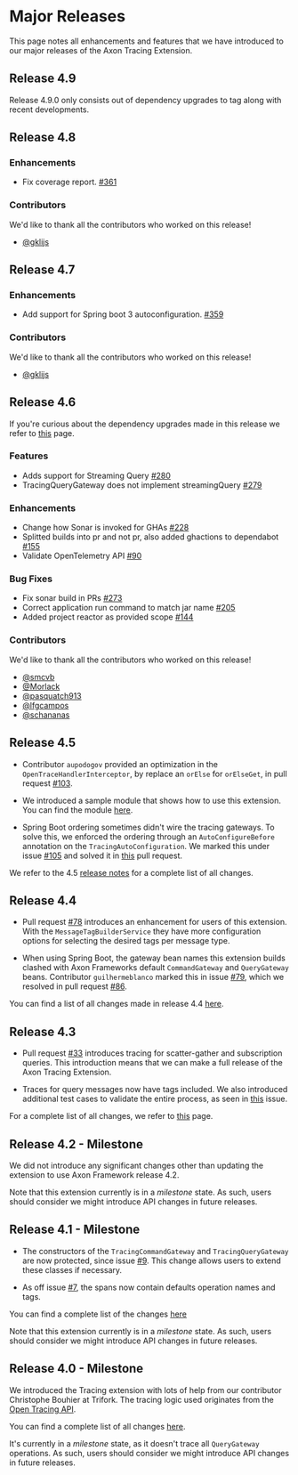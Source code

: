 # Major Releases

This page notes all enhancements and features that we have introduced to our major releases of the Axon Tracing Extension.

## Release 4.9

Release 4.9.0 only consists out of dependency upgrades to tag along with recent developments.

## Release 4.8

### Enhancements

- Fix coverage report. [#361](https://github.com/AxonFramework/extension-tracing/pull/361)

### Contributors

We'd like to thank all the contributors who worked on this release!

- [@gklijs](https://github.com/gklijs)

## Release 4.7

### Enhancements

- Add support for Spring boot 3 autoconfiguration. [#359](https://github.com/AxonFramework/extension-tracing/pull/359)

### Contributors

We'd like to thank all the contributors who worked on this release!

- [@gklijs](https://github.com/gklijs)

## Release 4.6

If you're curious about the dependency upgrades made in this release we refer to [this](https://github.com/AxonFramework/extension-tracing/releases/tag/axon-tracing-4.6.0) page.

### Features

- Adds support for Streaming Query [#280](https://github.com/AxonFramework/extension-tracing/pull/280)
- TracingQueryGateway does not implement streamingQuery [#279](https://github.com/AxonFramework/extension-tracing/issues/279)

### Enhancements

- Change how Sonar is invoked for GHAs [#228](https://github.com/AxonFramework/extension-tracing/pull/228)
- Splitted builds into pr and not pr, also added ghactions to dependabot [#155](https://github.com/AxonFramework/extension-tracing/pull/155)
- Validate OpenTelemetry API [#90](https://github.com/AxonFramework/extension-tracing/issues/90)

### Bug Fixes

- Fix sonar build in PRs [#273](https://github.com/AxonFramework/extension-tracing/pull/273)
- Correct application run command to match jar name [#205](https://github.com/AxonFramework/extension-tracing/pull/205)
- Added project reactor as provided scope [#144](https://github.com/AxonFramework/extension-tracing/pull/144)

### Contributors

We'd like to thank all the contributors who worked on this release!

- [@smcvb](https://github.com/smcvb)
- [@Morlack](https://github.com/Morlack)
- [@pasquatch913](https://github.com/pasquatch913)
- [@lfgcampos](https://github.com/lfgcampos)
- [@schananas](https://github.com/schananas)


## Release 4.5

* Contributor `aupodogov` provided an optimization in the `OpenTraceHandlerInterceptor`, by replace an `orElse` for `orElseGet`, in pull request [#103](https://github.com/AxonFramework/extension-tracing/pull/103).
  
* We introduced a sample module that shows how to use this extension.
  You can find the module [here](https://github.com/AxonFramework/extension-tracing/tree/master/tracing-axon-example).

* Spring Boot ordering sometimes didn't wire the tracing gateways.
  To solve this, we enforced the ordering through an `AutoConfigureBefore` annotation on the `TracingAutoConfiguration`.
  We marked this under issue [#105](https://github.com/AxonFramework/extension-tracing/issues/105) and solved it in [this](https://github.com/AxonFramework/extension-tracing/pull/106) pull request.

We refer to the 4.5 [release notes](https://github.com/AxonFramework/extension-tracing/releases/tag/axon-tracing-4.5) for a complete list of all changes.

## Release 4.4

* Pull request [#78](https://github.com/AxonFramework/extension-tracing/pull/78) introduces an enhancement for users of this extension.
  With the `MessageTagBuilderService` they have more configuration options for selecting the desired tags per message type.

* When using Spring Boot, the gateway bean names this extension builds clashed with Axon Frameworks default `CommandGateway` and `QueryGateway` beans.
  Contributor `guilhermeblanco` marked this in issue [#79](https://github.com/AxonFramework/extension-tracing/issues/79), which we resolved in pull request [#86](https://github.com/AxonFramework/extension-tracing/pull/86).

You can find a list of all changes made in release 4.4 [here](https://github.com/AxonFramework/extension-tracing/issues?q=is%3Aclosed+milestone%3A%22Release+4.4%22).

## Release 4.3

* Pull request [#33](https://github.com/AxonFramework/extension-tracing/pull/33) introduces tracing for scatter-gather and subscription queries.
  This introduction means that we can make a full release of the Axon Tracing Extension.

* Traces for query messages now have tags included.
  We also introduced additional test cases to validate the entire process, as seen in [this](https://github.com/AxonFramework/extension-tracing/pull/42) issue.

For a complete list of all changes, we refer to [this](https://github.com/AxonFramework/extension-tracing/issues?q=is%3Aclosed+milestone%3A%22Release+4.3%22) page.

## Release 4.2 - Milestone

We did not introduce any significant changes other than updating the extension to use Axon Framework release 4.2.

Note that this extension currently is in a _milestone_ state.
As such, users should consider we might introduce API changes in future releases.

## Release 4.1 - Milestone

* The constructors of the `TracingCommandGateway` and `TracingQueryGateway` are now protected, since issue [#9](https://github.com/AxonFramework/extension-tracing/issues/9).
  This change allows users to extend these classes if necessary.

* As off issue [#7](https://github.com/AxonFramework/extension-tracing/issues/7), the spans now contain defaults operation names and tags.

You can find a complete list of the changes [here](https://github.com/AxonFramework/extension-tracing/issues?q=is%3Aclosed+milestone%3A%22Release+4.1%22)

Note that this extension currently is in a _milestone_ state.
As such, users should consider we might introduce API changes in future releases.

## Release 4.0 - Milestone

We introduced the Tracing extension with lots of help from our contributor Christophe Bouhier at Trifork.
The tracing logic used originates from the [Open Tracing API](https://opentracing.io/).

You can find a complete list of all changes [here](https://github.com/AxonFramework/extension-tracing/issues?q=is%3Aclosed+milestone%3A%22Release+4.0%22).

It's currently in a _milestone_ state, as it doesn't trace all `QueryGateway` operations.
As such, users should consider we might introduce API changes in future releases.

